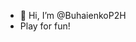 - 👋 Hi, I’m @BuhaienkoP2H
- Play for fun!

<!---
BuhaienkoP2H/BuhaienkoP2H is a ✨ special ✨ repository because its `README.md` (this file) appears on your GitHub profile.
You can click the Preview link to take a look at your changes.
--->
